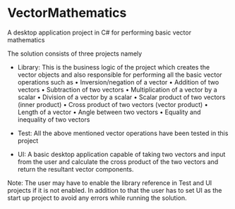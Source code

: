 # VectorMathematics
A desktop application project in C# for performing basic vector mathematics

The solution consists of three projects namely

* Library: This is the business logic of the project which creates the vector objects and also
responsible for performing all the basic vector operations such as
• Inversion/negation of a vector
• Addition of two vectors
• Subtraction of two vectors
• Multiplication of a vector by a scalar
• Division of a vector by a scalar
• Scalar product of two vectors (inner product)
• Cross product of two vectors (vector product)
• Length of a vector
• Angle between two vectors
• Equality and inequality of two vectors

* Test: All the above mentioned vector operations have been tested in this project

* UI: A basic desktop application capable of taking two vectors and input from the user
and calculate the cross product of the two vectors and return the resultant vector components.

Note: The user may have to enable the library reference in Test and UI projects if it is not enabled. 
In addition to that the user has to set UI as the start up project to avoid any errors while running the solution.
